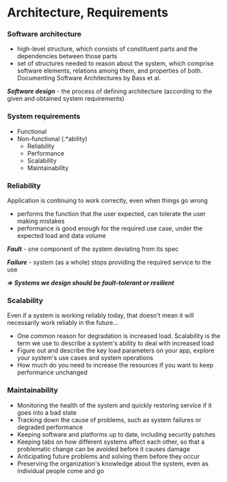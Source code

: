
# Architecture, Requirements

### Software architecture
- high-level structure, which consists of constituent parts and the dependencies between those parts
- set of structures needed to reason about the system, which comprise software elements, relations among them, and properties of both. Documenting Software Architectures by Bass et al.

***Software design*** - the process of defining architecture (according to the given and obtained system requirements)

### System requirements
- Functional
- Non-functional (.*ability)
    - Reliability
    - Performance
    - Scalability
    - Maintainability

### Reliability

Application is continuing to work correctly, even when things go wrong
- performs the function that the user expected, can tolerate the user making mistakes
- performance is good enough for the required use case, under the expected load and data volume

***Fault*** - one component of the system deviating from its spec

***Failure*** - system (as a whole) stops providing the required service to the use

***$\Rightarrow$ Systems we design should be fault-tolerant or resilient***

### Scalability

Even if a system is working reliably today, that doesn't mean it will necessarily work reliably in the future...
- One common reason for degradation is increased load. Scalability is the term we use to describe a system's ability to deal with increased load
- Figure out and describe the key load parameters on your app, explore your system's use cases and system operations
- How much do you need to increase the resources if you want to keep performance unchanged

### Maintainability

- Monitoring the health of the system and quickly restoring service if it goes into a bad state
- Tracking down the cause of problems, such as system failures or degraded performance
- Keeping software and platforms up to date, including security patches
- Keeping tabs on how different systems affect each other, so that a problematic change can be avoided before it causes damage
- Anticipating future problems and solving them before they occur
- Preserving the organization's knowledge about the system, even as individual people come and go

